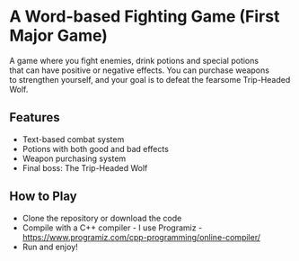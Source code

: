 # A Word-based Fighting Game (First Major Game)

A game where you fight enemies, drink potions and special potions  
that can have positive or negative effects. You can purchase weapons  
to strengthen yourself, and your goal is to defeat the fearsome Trip-Headed Wolf.

## Features
- Text-based combat system
- Potions with both good and bad effects
- Weapon purchasing system
- Final boss: The Trip-Headed Wolf

## How to Play
- Clone the repository or download the code
- Compile with a C++ compiler - I use Programiz - https://www.programiz.com/cpp-programming/online-compiler/
- Run and enjoy!
